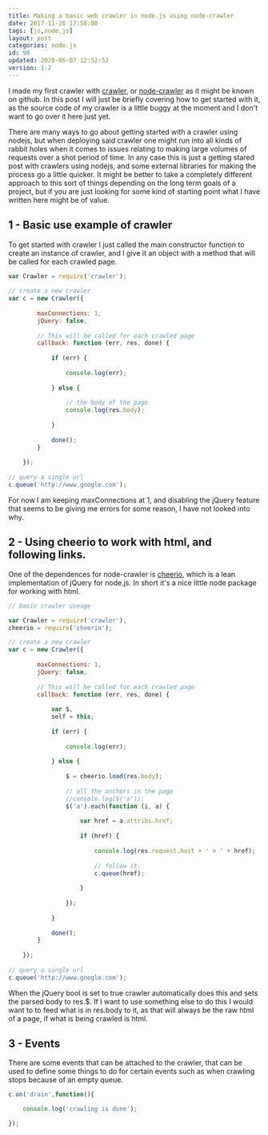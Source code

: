 ```yaml
---
title: Making a basic web crawler in node.js using node-crawler
date: 2017-11-26 17:58:00
tags: [js,node.js]
layout: post
categories: node.js
id: 98
updated: 2020-06-07 12:52:52
version: 1.2
---
```


I made my first crawler with [crawler](https://www.npmjs.com/package/crawler), or [node-crawler](https://github.com/bda-research/node-crawler) as it might be known on github. In this post I will just be briefly covering how to get started with it, as the source code of my crawler is a little buggy at the moment and I don't want to go over it here just yet.

There are many ways to go about getting started with a crawler using nodejs, but when deploying said crawler one might run into all kinds of rabbit holes when it comes to issues relating to making large volumes of requests over a shot period of time. In any case this is just a getting stared post with crawlers using nodejs, and some external libraries for making the process go a little quicker. It might be better to take a completely different approach to this sort of things depending on the long term goals of a project, but if you are just looking for some kind of starting point what I have written here might be of value.

<!-- more -->

## 1 - Basic use example of crawler

To get started with crawler I just called the main constructor function to create an instance of crawler, and I give it an object with a method that will be called for each crawled page.

```js
var Crawler = require('crawler');
 
// create a new crawler
var c = new Crawler({
 
        maxConnections: 1,
        jQuery: false,
 
        // This will be called for each crawled page
        callback: function (err, res, done) {
 
            if (err) {
 
                console.log(err);
 
            } else {
 
                // the body of the page
                console.log(res.body);
 
            }
 
            done();
        }
 
    });
 
// query a single url
c.queue('http://www.google.com');
```

For now I am keeping maxConnections at 1, and disabling the jQuery feature that seems to be giving me errors for some reason, I have not looked into why.

## 2 - Using cheerio to work with html, and following links.

One of the dependences for node-crawler is [cheerio](https://www.npmjs.com/package/cheerio), which is a lean implementation of jQuery for node.js. In short it's a nice little node package for working with html.

```js
// basic crawler useage

var Crawler = require('crawler'),
cheerio = require('cheerio');

// create a new crawler
var c = new Crawler({
 
        maxConnections: 1,
        jQuery: false,
 
        // This will be called for each crawled page
        callback: function (err, res, done) {
 
            var $,
            self = this;
 
            if (err) {
 
                console.log(err);
 
            } else {
 
                $ = cheerio.load(res.body);
 
                // all the anchors in the page
                //console.log($('a'));
                $('a').each(function (i, a) {
 
                    var href = a.attribs.href;
 
                    if (href) {
 
                        console.log(res.request.host + ' > ' + href);
 
                        // follow it
                        c.queue(href);
 
                    }
 
                });
 
            }
 
            done();
        }
 
    });
 
// query a single url
c.queue('http://www.google.com');
```

When the jQuery bool is set to true crawler automatically does this and sets the parsed body to res.$. If I want to use something else to do this I would want to to feed what is in res.body to it, as that will always be the raw html of a page, if what is being crawled is html.

## 3 - Events

There are some events that can be attached to the crawler, that can be used to define some things to do for certain events such as when crawling stops because of an empty queue.

```js
c.on('drain',function(){

    console.log('crawling is done');

});
```
